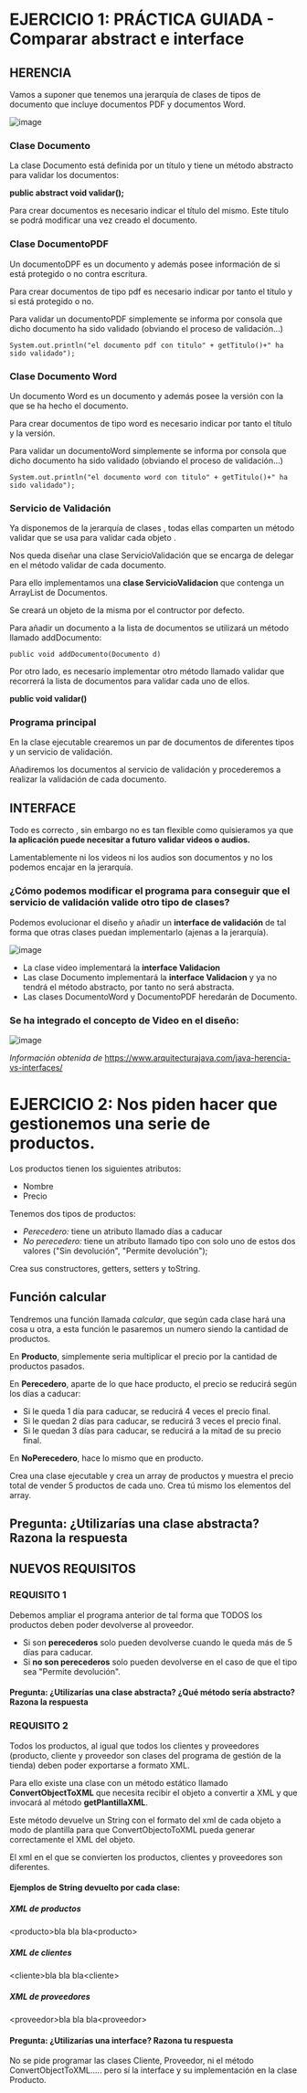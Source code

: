 # EJERCICIO 1: PRÁCTICA GUIADA - Comparar abstract e interface

## HERENCIA

Vamos a suponer que tenemos una jerarquía de clases de tipos de documento que incluye documentos PDF y documentos Word.

![image](https://user-images.githubusercontent.com/91023374/214558331-9fcbcda7-3724-4936-8371-3b63d469c8c6.png)


### Clase Documento

La clase Documento está definida por un título y tiene un método abstracto para validar los documentos:

**public abstract void validar();**

Para crear documentos es necesario indicar el título del mismo. Este título se podrá modificar una vez creado el documento.


### Clase DocumentoPDF

Un documentoDPF es un documento y además posee información de si está protegido o no contra escritura.

Para crear documentos de tipo pdf es necesario indicar por tanto el título y si está protegido o no.

Para validar un documentoPDF simplemente se informa por consola que dicho documento ha sido validado (obviando el proceso de validación...)

```
System.out.println("el documento pdf con titulo" + getTitulo()+" ha sido validado");
```


### Clase Documento Word

Un documento Word es un documento y además posee la versión con la que se ha hecho el documento.

Para crear documentos de tipo word es necesario indicar por tanto el título y la versión.

Para validar un documentoWord simplemente se informa por consola que dicho documento ha sido validado (obviando el proceso de validación...)

```
System.out.println("el documento word con titulo" + getTitulo()+" ha sido validado");
```

### Servicio de Validación

Ya disponemos de la jerarquía de clases , todas ellas comparten un método validar que se usa para validar cada objeto .

Nos queda diseñar una clase ServicioValidación que se encarga de delegar en el método validar de cada documento.

Para ello implementamos una **clase ServicioValidacion** que contenga un ArrayList de Documentos.

Se creará un objeto de la misma por el contructor por defecto.

Para añadir un documento a la lista de documentos se utilizará un método llamado addDocumento:

```
public void addDocumento(Documento d) 
```

Por otro lado, es necesario implementar otro método llamado validar que recorrerá la lista de documentos para validar cada uno de ellos.

**public void validar()**

### Programa principal

En la clase ejecutable crearemos un par de documentos de diferentes tipos y un servicio de validación.

Añadiremos los documentos al servicio de validación y procederemos a realizar la validación de cada documento.


## INTERFACE

Todo es correcto , sin embargo no es tan flexible como quisieramos ya que **la aplicación puede necesitar a futuro validar videos o audios.**

Lamentablemente ni los videos ni los audios son documentos y no los podemos encajar en la jerarquía. 

### ¿Cómo podemos modificar el programa para conseguir que el servicio de validación valide otro tipo de clases?

Podemos evolucionar el diseño y añadir un **interface de validación** de tal forma que otras clases puedan implementarlo (ajenas a la jerarquía).

![image](https://user-images.githubusercontent.com/91023374/214561025-dd2f45db-9a52-4c5d-9240-1276f7ee250b.png)


- La clase video implementará la **interface Validacion** 
- Las clase Documento implementará la **interface Validacion** y ya no tendrá el método abstracto, por tanto no será abstracta.
- Las clases DocumentoWord y DocumentoPDF heredarán de Documento.

### Se ha integrado el concepto de Video en el diseño:

![image](https://user-images.githubusercontent.com/91023374/214562083-781a1f2c-79e9-4089-9f53-e96c49d83228.png)




*Información obtenida de* https://www.arquitecturajava.com/java-herencia-vs-interfaces/



# EJERCICIO 2: Nos piden hacer que gestionemos una serie de productos.

Los productos tienen los siguientes atributos:

- Nombre
- Precio

Tenemos dos tipos de productos:

- *Perecedero:* tiene un atributo llamado días a caducar
- *No perecedero:* tiene un atributo llamado tipo con solo uno de estos dos valores ("Sin devolución", "Permite devolución");

Crea sus constructores, getters, setters y toString.

## Función calcular
Tendremos una función llamada *calcular*, que según cada clase hará una cosa u otra, a esta función le pasaremos un numero siendo la cantidad de productos.

En **Producto**, simplemente seria multiplicar el precio por la cantidad de productos pasados.

En **Perecedero**, aparte de lo que hace producto, el precio se reducirá según los días a caducar:

- Si le queda 1 día para caducar, se reducirá 4 veces el precio final.
- Si le quedan 2 días para caducar, se reducirá 3 veces el precio final.
- Si le quedan 3 días para caducar, se reducirá a la mitad de su precio final.

En **NoPerecedero**, hace lo mismo que en producto.

Crea una clase ejecutable y crea un array de productos y muestra el precio total de vender 5  productos de cada uno. Crea tú mismo los elementos del array.

## Pregunta: ¿Utilizarías una clase abstracta? Razona la respuesta

## NUEVOS REQUISITOS

### REQUISITO 1
Debemos ampliar el programa anterior de tal forma que TODOS los productos deben poder devolverse al proveedor.

- Si son **perecederos** solo pueden devolverse cuando le queda más de 5 días para caducar.
- Si **no son perecederos** solo pueden devolverse en el caso de que el tipo sea "Permite devolución".

#### Pregunta: ¿Utilizarías una clase abstracta? ¿Qué método sería abstracto? Razona la respuesta

### REQUISITO 2
Todos los productos, al igual que todos los clientes y proveedores (producto, cliente y proveedor son clases del programa de gestión de la tienda) deben poder exportarse a formato XML.

Para ello existe una clase con un método estático llamado **ConvertObjectToXML** que necesita recibir el objeto a convertir a XML y que invocará al método **getPlantillaXML**.

Este método devuelve un String con el formato del xml de cada objeto a modo de plantilla para que ConvertObjectoToXML pueda generar correctamente el XML del objeto.

El xml en el que se convierten los productos, clientes y proveedores son diferentes.

#### Ejemplos de String devuelto por cada clase:

##### XML de productos

&lt;producto&gt;bla bla bla&lt;producto&gt;
  
##### XML de clientes
&lt;cliente&gt;bla bla bla&lt;cliente&gt;
  
##### XML de proveedores
&lt;proveedor&gt;bla bla bla&lt;proveedor&gt;

#### Pregunta: ¿Utilizarías una interface? Razona tu respuesta

No se pide programar las clases Cliente, Proveedor, ni el método ConvertObjectToXML..... pero sí la interface y su implementación en la clase Producto.

